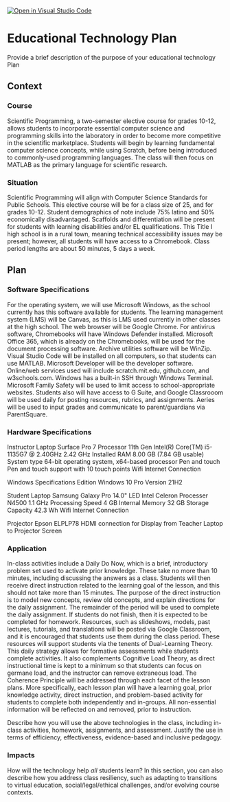 [![Open in Visual Studio Code](https://classroom.github.com/assets/open-in-vscode-c66648af7eb3fe8bc4f294546bfd86ef473780cde1dea487d3c4ff354943c9ae.svg)](https://classroom.github.com/online_ide?assignment_repo_id=8807936&assignment_repo_type=AssignmentRepo)
# Educational Technology Plan

Provide a brief description of the purpose of your educational technology Plan

## Context

### Course

Scientific Programming, a two-semester elective course for grades 10-12, allows students to incorporate essential computer science and programming skills into the laboratory in order to become more competitive in the scientific marketplace.  Students will begin by learning fundamental computer science concepts, while using Scratch, before being introduced to commonly-used programming languages.  The class will then focus on MATLAB as the primary language for scientific research.

### Situation

Scientific Programming will align with Computer Science Standards for Public Schools.  This elective course will be for a class size of 25, and for grades 10-12.  Student demographics of note include 75% latino and 50% economically disadvantaged.  Scaffolds and differentiation will be present for students with learning disabilities and/or EL qualifications.  This Title I high school is in a rural town, meaning technical accessibility issues may be present; however, all students will have access to a Chromebook.  Class period lengths are about 50 minutes, 5 days a week.


## Plan

### Software Specifications

For the operating system, we will use Microsoft Windows, as the school currently has this software available for students.  The learning management system (LMS) will be Canvas, as this is LMS used currently in other classes at the high school.  The web browser will be Google Chrome.  For antivirus software, Chromebooks will have Windows Defender installed.  Microsoft Office 365, which is already on the Chromebooks, will be used for the document processing software.  Archive utilities software will be WinZip.  Visual Studio Code will be installed on all computers, so that students can use MATLAB.  Microsoft Developer will be the developer software.  Online/web services used will include scratch.mit.edu, github.com, and w3schools.com.  Windows has a built-in SSH through Windows Terminal.  Microsoft Family Safety will be used to limit access to school-appropriate websites.  Students also will have access to G Suite, and Google Classrooom will be used daily for posting resources, rubrics, and assignments.  Aeries will be used to input grades and communicate to parent/guardians via ParentSquare.


### Hardware Specifications

Instructor Laptop
Surface Pro 7
Processor	11th Gen Intel(R) Core(TM) i5-1135G7 @ 2.40GHz   2.42 GHz
Installed RAM	8.00 GB (7.84 GB usable)
System type	64-bit operating system, x64-based processor
Pen and touch	Pen and touch support with 10 touch points
Wifi Internet Connection

Windows Specifications
Edition	Windows 10 Pro
Version	21H2

Student Laptop
Samsung Galaxy Pro
14.0" LED
Intel Celeron Processer N4500
1.1 GHz Processing Speed
4 GB Internal Memory
32 GB Storage Capacity
42.3 Wh
Wifi Internet Connection

Projector
Epson ELPLP78
HDMI connection for Display from Teacher Laptop to Projector Screen


### Application

In-class activities include a Daily Do Now, which is a brief, introductory problem set used to activate prior knowledge.  These take no more than 10 minutes, including discussing the answers as a class.  Students will then receive direct instruction related to the learning goal of the lesson, and this should not take more than 15 minutes.  The purpose of the direct instruction is to model new concepts, review old concepts, and explain directions for the daily assignment.  The remainder of the period will be used to complete the daily assignment.  If students do not finish, then it is expected to be completed for homework.  Resources, such as slideshows, models, past lectures, tutorials, and translations will be posted via Google Classroom, and it is encouraged that students use them during the class period.  These resources will support students via the tenents of Dual-Learning Theory.  This daily strategy allows for formative assessments while students complete activities.  It also complements Cognitive Load Theory, as direct instructional time is kept to a minimum so that students can focus on germane load, and the instructor can remove extraneous load.  The Coherence Principle will be addressed through each facet of the lesson plans.  More specifically, each lesson plan will have a learning goal, prior knowledge activity, direct instruction, and problem-based activity for students to complete both independently and in-groups.  All non-essential information will be reflected on and removed, prior to instruction.


Describe how you will use the above technologies in the class, including
in-class activities, homework, assignments, and assessment. Justify the use
in terms of efficiency, effectiveness, evidence-based and inclusive pedagogy.

### Impacts

How will the technology help *all* students learn? In this section, you can also
describe how you address class resiliency, such as adapting to
transitions to virtual education, social/legal/ethical challenges,  and/or
evolving course contexts.

